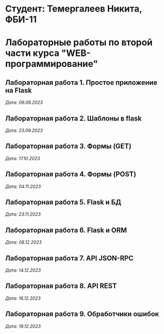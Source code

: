 # Студент: Темергалеев Никита, ФБИ-11

# Лабораторные работы по второй части курса "WEB-программирование"

## Лабораторная работа 1. Простое приложение на Flask
*Дата: 09.09.2023*

## Лабораторная работа 2. Шаблоны в flask
*Дата: 23.09.2023*

## Лабораторная работа 3. Формы (GET)
*Дата: 17.10.2023*

## Лабораторная работа 4. Формы (POST)
*Дата: 04.11.2023*

## Лабораторная работа 5. Flask и БД
*Дата: 23.11.2023*

## Лабораторная работа 6. Flask и ORM
*Дата: 08.12.2023*

## Лабораторная работа 7. API JSON-RPC
*Дата: 14.12.2023*

## Лабораторная работа 8. API REST
*Дата: 16.12.2023*

## Лабораторная работа 9. Обработчики ошибок
*Дата: 19.12.2023*
